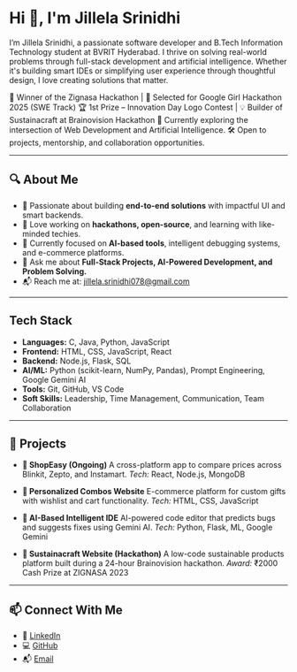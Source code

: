 

# Hi 👋, I'm Jillela Srinidhi

I’m Jillela Srinidhi, a passionate software developer and B.Tech Information Technology student at BVRIT Hyderabad. I thrive on solving real-world problems through full-stack development and artificial intelligence. Whether it's building smart IDEs or simplifying user experience through thoughtful design, I love creating solutions that matter.

🌟 Winner of the Zignasa Hackathon | 🧠 Selected for Google Girl Hackathon 2025 (SWE Track)
🏆 1st Prize – Innovation Day Logo Contest | 💡 Builder of Sustainacraft at Brainovision Hackathon
🌱 Currently exploring the intersection of Web Development and Artificial Intelligence.
🛠️ Open to projects, mentorship, and collaboration opportunities.

---

## 🔍 About Me

* 🚀 Passionate about building **end-to-end solutions** with impactful UI and smart backends.
* 🤝 Love working on **hackathons, open-source**, and learning with like-minded techies.
* 🎯 Currently focused on **AI-based tools**, intelligent debugging systems, and e-commerce platforms.
* 💬 Ask me about **Full-Stack Projects, AI-Powered Development, and Problem Solving.**
* 📬 Reach me at: [jillela.srinidhi078@gmail.com](mailto:jillela.srinidhi078@gmail.com)

---

## Tech Stack

* **Languages:** C, Java, Python, JavaScript
* **Frontend:** HTML, CSS, JavaScript, React
* **Backend:** Node.js, Flask, SQL
* **AI/ML:** Python (scikit-learn, NumPy, Pandas), Prompt Engineering, Google Gemini AI
* **Tools:** Git, GitHub, VS Code
* **Soft Skills:** Leadership, Time Management, Communication, Team Collaboration

---

## 🚀 Projects

* **🔎 ShopEasy (Ongoing)**
  A cross-platform app to compare prices across Blinkit, Zepto, and Instamart.
  *Tech:* React, Node.js, MongoDB

* **🎁 Personalized Combos Website**
  E-commerce platform for custom gifts with wishlist and cart functionality.
  *Tech:* HTML, CSS, JavaScript

* **🧠 AI-Based Intelligent IDE**
  AI-powered code editor that predicts bugs and suggests fixes using Gemini AI.
  *Tech:* Python, Flask, ML, Google Gemini

* **🌱 Sustainacraft Website (Hackathon)**
  A low-code sustainable products platform built during a 24-hour Brainovision hackathon.
  *Award:* ₹2000 Cash Prize at ZIGNASA 2023

---

## 📫 Connect With Me

* 🔗 [LinkedIn](https://www.linkedin.com/in/srinidhi-jillela-2a1397259/)
* 💻 [GitHub](https://github.com/srinidhi84)
* 📬 [Email](mailto:jillela.srinidhi078@gmail.com)



